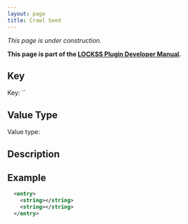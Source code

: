 ```yaml
---
layout: page
title: Crawl Seed
---
```


*This page is under construction.*

**This page is part of the [LOCKSS Plugin Developer Manual](/developers/plugin).**

## Key

Key: ``

## Value Type

Value type: 

## Description

## Example

```xml
  <entry>
    <string></string>
    <string></string>
  </entry>
```
